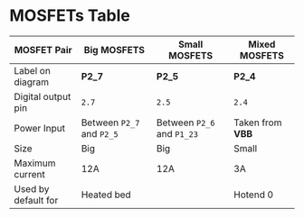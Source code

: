 
# MOSFETs Table

| MOSFET Pair         | Big MOSFETS        | Small MOSFETS      | Mixed MOSFETS         |
|---------------------|--------------------|--------------------|-----------------------|
| Label on diagram    | **P2_7**           | **P2_5**           | **P2_4**              | **P2_6**           | **P1_23** | **P1_22** |
| Digital output pin  | `2.7`              | `2.5`              | `2.4`                 | `2.6`              | `1.23`    | `1.22`    |
| Power Input         | Between `P2_7` and `P2_5` | Between `P2_6` and `P1_23` | Taken from **VBB**    |
| Size                | Big                | Big                | Small                 | Small              | Big       | Small     |
| Maximum current     | 12A                | 12A                | 3A                    | 3A                 | 12A       | 3A        |
| Used by default for | Heated bed         |                    | Hotend 0              | Fan                | Hotend 1  |           |
